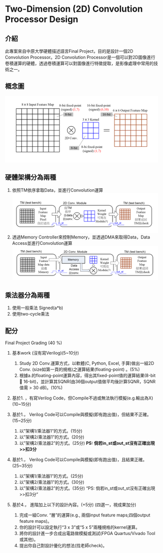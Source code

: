 # Two-Dimension (2D) Convolution Processor Design

## 介紹
此專案來自中原大學硬體描述語言Final Project，目的是設計一個2D Convolution Processor。2D Convolution Processor是一個可以對2D圖像進行卷積運算的硬體，透過卷積運算可以對圖像進行特徵提取，是影像處理中常用的技術之一。

## 概念圖
![concept](./images/concept.png)

## 硬體架構分為兩種
1. 依照TM依序拿取Data，並進行Convolution運算
![arc1](./images/arc1.png)
2. 透過Memory Controller來控制Memory，並透過DMA來取得Data，Data Access並進行Convolution運算
![arc2](./images/arc2.png)

## 乘法器分為兩種
1. 使用一般乘法 Signed(a*b)
2. 使用two-cycle乘法

## 配分
Final Project Grading (40 %)
1.  基本work (沒有寫Verilog)(5~10分)
    1.  Study 2D Conv.運算方式，以軟體(C, Python, Excel, 手算)做出一組2D Conv. (size如第一頁的規格)之運算結果(floating-point) 。(5%)
    2. 根據a.的floating-point運算內容，得出其fixed-point值的運算結果(8-bit  16-bit)，並計算其SQNR(由36個output值做平均後計算SQNR，SQNR值需 > 30 dB)。(10%)
2. 基於1. ，有寫Verilog Code，但Compile不過或無法執行模擬(e.g.輸出為X) (10~15分)
3. 基於1.， Verilog Code可以Compile與模擬(即有跑出值)，但結果不正確。(15~25分)
    1. 以”架構1/乘法器1”的方式。(15分)  
    2. 以”架構2/乘法器1”的方式。(20分)
    3. 以”架構2/乘法器2”的方式。(25分) **PS: 倘若in_st或out_st沒有正確出現>>扣3分**
4. 基於1.， Verilog Code可以Compile與模擬(即有跑出值)，且結果正確。(25~35分)

    1. 以”架構1/乘法器1”的方式。(25分)   
    2. 以”架構2/乘法器1”的方式。(30分)
    3. 以”架構2/乘法器2”的方式。(35分)   “PS: 倘若in_st或out_st沒有正確出現>>扣3分”
5. 基於4.， 進階加上以下的設計內容。(+5分) (四選一，視成果加分)
    1. 完成一組Conv. “層”的運算(e.g., 兩個input feature maps;四個output feature maps)。
    2. 你的設計可以設定執行“3 x 3”或“5 x 5”兩種規格的kernel運算。
    3. 將你的設計進一步合成出電路做模擬或測試(FPGA Quartus/Vivado Tool或其他)。
    4. 提出你自己對設計優化的想法(找老師check)。

